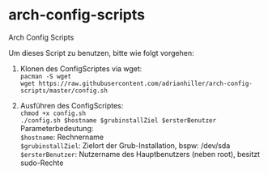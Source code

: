 # arch-config-scripts
Arch Config Scripts


Um dieses Script zu benutzen, bitte wie folgt vorgehen:

1. Klonen des ConfigScriptes via wget:  
`pacman -S wget`  
`wget https://raw.githubusercontent.com/adrianhiller/arch-config-scripts/master/config.sh`

2. Ausführen des ConfigScriptes:  
`chmod +x config.sh`  
`./config.sh $hostname $grubinstallZiel $ersterBenutzer`  
Parameterbedeutung:  
`$hostname`: Rechnername  
`$grubinstallZiel`: Zielort der Grub-Installation, bspw: /dev/sda  
`$ersterBenutzer`: Nutzername des Hauptbenutzers (neben root), besitzt sudo-Rechte
